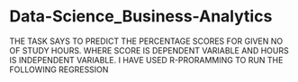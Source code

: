 # Data-Science_Business-Analytics
THE TASK SAYS TO PREDICT THE PERCENTAGE SCORES FOR GIVEN NO OF STUDY HOURS.
WHERE SCORE IS DEPENDENT VARIABLE AND HOURS IS INDEPENDENT VARIABLE.
I HAVE USED R-PRORAMMING TO RUN THE FOLLOWING REGRESSION 

